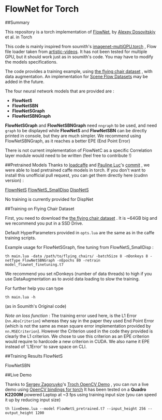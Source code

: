
FlowNet for Torch
=======
##Summary

This repository is a torch implementation of [FlowNet](http://lmb.informatik.uni-freiburg.de/Publications/2015/DFIB15/), by [Alexey Dosovitskiy](http://lmb.informatik.uni-freiburg.de/people/dosovits/) et al. in Torch

This code is mainly inspired from soumith's [imagenet-multiGPU.torch](https://github.com/soumith/imagenet-multiGPU.torch%5D) , Flow file loader taken from [artistic-videos](https://github.com/manuelruder/artistic-videos). It has not been tested for multiple GPU, but it should work just as in soumith's code. You may have to modify the models specifications.

The code provides a training example, using [the flying chair dataset](http://lmb.informatik.uni-freiburg.de/resources/datasets/FlyingChairs.en.html) , with data augmentation. An implementation for [Scene Flow Datasets](http://lmb.informatik.uni-freiburg.de/resources/datasets/SceneFlowDatasets.en.html) may be added in the future.

The four neural network models that are provided are :

 - **FlowNetS**
 - **FlowNetSBN**
 - **FlowNetSGraph**
 - **FlowNetSBNGraph**

**FlowNetSGraph** and **FlowNetSBNGraph** need `nngraph` to be used, and need `graph` to be displayed while **FlowNetS** and **FlowNetSBN** can be directly printed in console, but they are much simpler.
We recommend using FlowNetSBNGraph, as it reaches a better EPE (End Point Error)

There is not current implementation of FlowNetC as a specific Correlation layer module would need to be written (feel free to contribute !)

##Pretrained Models
Thanks to [loadcaffe](https://github.com/szagoruyko/loadcaffe) and [Pauline Luc](https://github.com/paulineluc)'s [commit](https://github.com/szagoruyko/loadcaffe/pull/75) , we were able to load pretrained caffe models in torch. If you don't want to install this unofficial pull request, you can get them directly here (cudnn version) :

[FlownNetS]()
[FlowNetS_SmallDisp]()
[DispNetS]()

No training is currently provided for DispNet

##Training on Flying Chair Dataset

First, you need to download the [the flying chair dataset](http://lmb.informatik.uni-freiburg.de/resources/datasets/FlyingChairs.en.html) . It is ~64GB big and we recommend you put in a SSD Drive.

Default HyperParameters provided in `opts.lua` are the same as in the caffe training scripts.

Example usage for FlowNetSGraph, fine tuning from FlowNetS_SmallDisp :

    th main.lua -data /path/to/flying_chairs/ -batchSize 8 -nDonkeys 8 -netType FlowNetSBNGraph -nEpochs 80 -retrain model_flownet_finetuning.t7

We recommend you set nDonkeys (number of data threads) to high if you use DataAugmentation as to avoid data loading to slow the training.

For further help you can type

	th main.lua -h

(as in Soumith's Original code)

*Note on loss function* : The training error used here, is the L1 Error (`nn.AbsCriterion`) whereas they say in the paper they used End Point Error (which is not the same as mean square error implementation provided by `nn.MSECriterion`). However the Criterion used in the code they provided is clearly the L1 criterion. We chose to use this criterion as an EPE criterion would require to hardcode a new criterion in CUDA. We also name it EPE instead of 'L1Error' to save space on CLI.

##Training Results
 FlowNetS

FlowNetSBN


##Live Demo

Thanks to [Sergey Zagoruyko](https://github.com/szagoruyko)'s [Troch OpenCV Demo](https://github.com/szagoruyko/torch-opencv-demos) , you can run a live demo using [OpenCV bindings for torch](https://github.com/VisionLabs/torch-opencv)
It has been tested on a **Quadro K2200M** powered Laptop at ~3 fps using training input size (you can speed it up by reducing input size)

	th liveDemo.lua --model FlowNetS_pretrained.t7 --input_height 256 --output_height 1200


